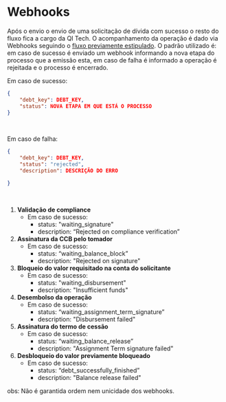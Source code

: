 # Webhooks

Após o envio o envio de uma solicitação de dívida com sucesso o resto do fluxo fica a cargo da QI Tech. O acompanhamento da operação é dado via Webhooks seguindo o [fluxo previamente estipulado](?file=442).
O padrão utilizado é: em caso de sucesso é enviado um webhook informando a nova etapa do processo que a emissão esta, em caso de falha é informado a operação é rejeitada e o processo é encerrado.

Em caso de sucesso:

```json
{
    "debt_key": DEBT_KEY,
    "status": NOVA ETAPA EM QUE ESTÁ O PROCESSO
}
```
<br>


Em caso de falha:

```json
{
    "debt_key": DEBT_KEY,
    "status": "rejected",
    "description": DESCRIÇÃO DO ERRO

}
```
<br>

1. **Validação de compliance**
    * Em caso de sucesso:
      * status: "waiting_signature"
      * description:  “Rejected on compliance verification”
2. **Assinatura da CCB pelo tomador**
    * Em caso de sucesso:
      * status: “waiting_balance_block”
      * description: "Rejected on signature"
3. **Bloqueio do valor requisitado na conta do solicitante**
    * Em caso de sucesso:
      * status: "waiting_disbursement"
      * description: "Insufficient funds"
4. **Desembolso da operação**
    * Em caso de sucesso:
      * status: “waiting_assignment_term_signature”
      * description: "Disbursement failed"
5. **Assinatura do termo de cessão**
    * Em caso de sucesso:
      * status: “waiting_balance_release”
      * description: "Assignment Term signature failed"
6. **Desbloqueio do valor previamente bloqueado**
    * Em caso de sucesso:
      * status: “debt_successfully_finished”
      * description: "Balance release failed"


obs: Não é garantida ordem nem unicidade dos webhooks.